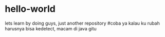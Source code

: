 # hello-world
lets learn by doing guys, just another repository
#coba ya kalau ku rubah harusnya bisa kedetect, macam di java gitu
